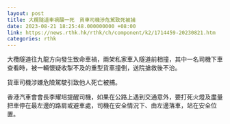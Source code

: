 ```yaml
---
layout: post
title: 大欖隧道車禍釀一死　貨車司機涉危駕致死被捕
date: 2023-08-21 18:25:48.000000000 +08:00
link: https://news.rthk.hk/rthk/ch/component/k2/1714459-20230821.htm
categories: rthk
---
```


大欖隧道往九龍方向發生致命車禍，兩架私家車入隧道前相撞，其中一名司機下車查看時，被一輛懷疑收掣不及的重型貨車撞倒，送院搶救後不治。

貨車司機涉嫌危險駕駛引致他人死亡被捕。

香港汽車會會長李耀培提醒司機，如果在公路上遇到交通意外，要打死火燈及盡量把車停在最左邊的路肩或避車處，司機在安全情況下、由左邊落車，站在安全位置。
